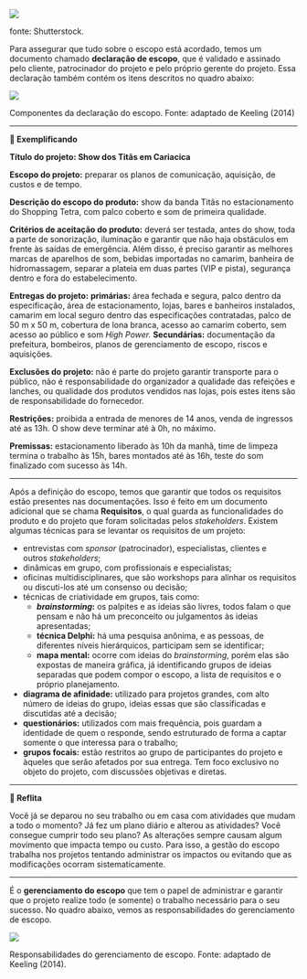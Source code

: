 [![](https://ampli-images.s3.amazonaws.com/production/cf08f1e3-ad78-4891-8e7e-803db7be7cb0/original)](https://ampli-images.s3.amazonaws.com/production/cf08f1e3-ad78-4891-8e7e-803db7be7cb0/original)

fonte: Shutterstock.

Para assegurar que tudo sobre o escopo está acordado, temos um documento chamado **declaração de escopo**, que é validado e assinado pelo cliente, patrocinador do projeto e pelo próprio gerente do projeto. Essa declaração também contém os itens descritos no quadro abaixo:

[![](https://ampli-images.s3.amazonaws.com/production/730f11fe-058d-49c2-a0bf-5897430c4961/original)](https://ampli-images.s3.amazonaws.com/production/730f11fe-058d-49c2-a0bf-5897430c4961/original)

Componentes da declaração do escopo. Fonte: adaptado de Keeling (2014)

______

**📝 Exemplificando**

**Título do projeto: Show dos Titãs em Cariacica**

**Escopo do projeto:** preparar os planos de comunicação, aquisição, de custos e de tempo.

**Descrição do escopo do produto:** show da banda Titãs no estacionamento do Shopping Tetra, com palco coberto e som de primeira qualidade.

**Critérios de aceitação do produto:** deverá ser testada, antes do show, toda a parte de sonorização, iluminação e garantir que não haja obstáculos em frente às saídas de emergência. Além disso, é preciso garantir as melhores marcas de aparelhos de som, bebidas importadas no camarim, banheira de hidromassagem, separar a plateia em duas partes (VIP e pista), segurança dentro e fora do estabelecimento.

**Entregas do projeto:** **primárias:** área fechada e segura, palco dentro da especificação, área de estacionamento, lojas, bares e banheiros instalados, camarim em local seguro dentro das especificações contratadas, palco de 50 m x 50 m, cobertura de lona branca, acesso ao camarim coberto, sem acesso ao público e som _High Power._ **Secundárias:** documentação da prefeitura, bombeiros, planos de gerenciamento de escopo, riscos e aquisições.

**Exclusões do projeto:** não é parte do projeto garantir transporte para o público, não é responsabilidade do organizador a qualidade das refeições e lanches, ou qualidade dos produtos vendidos nas lojas, pois estes itens são de responsabilidade do fornecedor.

**Restrições:** proibida a entrada de menores de 14 anos, venda de ingressos até as 13h. O show deve terminar até à 0h, no máximo.

**Premissas:** estacionamento liberado às 10h da manhã, time de limpeza termina o trabalho às 15h, bares montados até às 16h, teste do som finalizado com sucesso às 14h.

______

Após a definição do escopo, temos que garantir que todos os requisitos estão presentes nas documentações. Isso é feito em um documento adicional que se chama **Requisitos**, o qual guarda as funcionalidades do produto e do projeto que foram solicitadas pelos _stakeholders_. Existem algumas técnicas para se levantar os requisitos de um projeto:

- entrevistas com _sponsor_ (patrocinador), especialistas, clientes e outros _stakeholders_;
- dinâmicas em grupo, com profissionais e especialistas;
- oficinas multidisciplinares, que são workshops para alinhar os requisitos ou discuti-los até um consenso ou decisão;
- técnicas de criatividade em grupos, tais como:
    - _**brainstorming**_**:** os palpites e as ideias são livres, todos falam o que pensam e não há um preconceito ou julgamentos às ideias apresentadas;
    - **técnica Delphi:** há uma pesquisa anônima, e as pessoas, de diferentes níveis hierárquicos, participam sem se identificar;
    - **mapa mental:** ocorre com ideias do _brainstorming_, porém elas são expostas de maneira gráfica, já identificando grupos de ideias separadas que podem compor o escopo, a lista de requisitos e o próprio planejamento.
- **diagrama de afinidade:** utilizado para projetos grandes, com alto número de ideias do grupo, ideias essas que são classificadas e discutidas até a decisão;
- **questionários:** utilizados com mais frequência, pois guardam a identidade de quem o responde, sendo estruturado de forma a captar somente o que interessa para o trabalho;
- **grupos focais:** estão restritos ao grupo de participantes do projeto e àqueles que serão afetados por sua entrega. Tem foco exclusivo no objeto do projeto, com discussões objetivas e diretas.

______

**💭 Reflita**

Você já se deparou no seu trabalho ou em casa com atividades que mudam a todo o momento? Já fez um plano diário e alterou as atividades? Você consegue cumprir todo seu plano? As alterações sempre causam algum movimento que impacta tempo ou custo. Para isso, a gestão do escopo trabalha nos projetos tentando administrar os impactos ou evitando que as modificações ocorram sistematicamente.

______

É o **gerenciamento do escopo** que tem o papel de administrar e garantir que o projeto realize todo (e somente) o trabalho necessário para o seu sucesso. No quadro abaixo, vemos as responsabilidades do gerenciamento de escopo.

[![](https://ampli-images.s3.amazonaws.com/production/3d38de3c-6924-42a5-8cf5-14a085228dc4/original)](https://ampli-images.s3.amazonaws.com/production/3d38de3c-6924-42a5-8cf5-14a085228dc4/original)

Responsabilidades do gerenciamento de escopo. Fonte: adaptado de Keeling (2014).